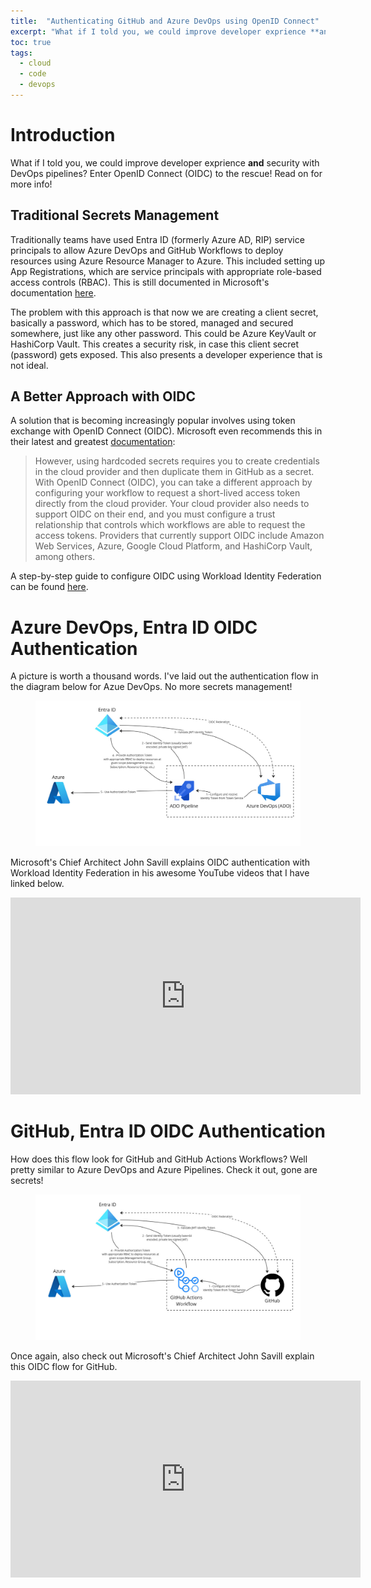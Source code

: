 ```yaml
---
title:  "Authenticating GitHub and Azure DevOps using OpenID Connect"
excerpt: "What if I told you, we could improve developer exprience **and** security with DevOps pipelines?  Enter OpenID Connect (OIDC) to the rescue!"
toc: true
tags:
  - cloud
  - code
  - devops
---
```


# Introduction

What if I told you, we could improve developer exprience **and** security with DevOps pipelines?  Enter OpenID Connect (OIDC) to the rescue!  Read on for more info!

## Traditional Secrets Management
Traditionally teams have used Entra ID (formerly Azure AD, RIP) service principals to allow Azure DevOps and GitHub Workflows to deploy resources using Azure Resource Manager to Azure.  This included setting up App Registrations, which are service principals with appropriate role-based access controls (RBAC).  This is still documented in Microsoft's documentation [here](https://learn.microsoft.com/en-us/azure/devops/pipelines/library/connect-to-azure?view=azure-devops#create-an-azure-resource-manager-service-connection-that-uses-a-service-principal-secret). 

The problem with this approach is that now we are creating a client secret, basically a password, which has to be stored, managed and secured somewhere, just like any other password.  This could be Azure KeyVault or HashiCorp Vault.  This creates a security risk, in case this client secret (password) gets exposed.  This also presents a developer experience that is not ideal.

## A Better Approach with OIDC
A solution that is becoming increasingly popular involves using token exchange with OpenID Connect (OIDC). Microsoft even recommends this in their latest and greatest [documentation](https://docs.github.com/en/actions/deployment/security-hardening-your-deployments/about-security-hardening-with-openid-connect):

>However, using hardcoded secrets requires you to create credentials in the cloud provider and then duplicate them in GitHub as a secret. With OpenID Connect (OIDC), you can take a different approach by configuring your workflow to request a short-lived access token directly from the cloud provider. Your cloud provider also needs to support OIDC on their end, and you must configure a trust relationship that controls which workflows are able to request the access tokens. Providers that currently support OIDC include Amazon Web Services, Azure, Google Cloud Platform, and HashiCorp Vault, among others.

A step-by-step guide to configure OIDC using Workload Identity Federation can be found [here](https://learn.microsoft.com/en-us/azure/devops/pipelines/library/connect-to-azure?view=azure-devops#create-an-azure-resource-manager-service-connection-that-uses-workload-identity-federation).

# Azure DevOps, Entra ID OIDC Authentication
A picture is worth a thousand words.  I've laid out the authentication flow in the diagram below for Azue DevOps.  No more secrets management!

<figure>
    <a href="/assets/images/azure-devops-oidc.jpg"><img src="/assets/images/azure-devops-oidc.jpg"></a>
</figure>

Microsoft's Chief Architect John Savill explains OIDC authentication with Workload Identity Federation in his awesome YouTube videos that I have linked below.  

<iframe width="560" height="315" src="https://www.youtube.com/embed/saTUeR_U3lA?si=r3OMGYwt5DVX3Iii" title="YouTube video player" frameborder="0" allow="accelerometer; autoplay; clipboard-write; encrypted-media; gyroscope; picture-in-picture; web-share" allowfullscreen></iframe>

# GitHub, Entra ID OIDC Authentication
How does this flow look for GitHub and GitHub Actions Workflows?  Well pretty similar to Azure DevOps and Azure Pipelines.  Check it out, gone are secrets!

<figure>
    <a href="/assets/images/github-oidc.jpg"><img src="/assets/images/github-oidc.jpg"></a>
</figure>

Once again, also check out Microsoft's Chief Architect John Savill explain this OIDC flow for GitHub.

<iframe width="560" height="315" src="https://www.youtube.com/embed/XkhkkLBkAT4?si=faDeaiViVhgPyBxA" title="YouTube video player" frameborder="0" allow="accelerometer; autoplay; clipboard-write; encrypted-media; gyroscope; picture-in-picture; web-share" allowfullscreen></iframe>
